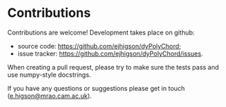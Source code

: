 Contributions
=============

Contributions are welcome! Development takes place on github:

- source code: https://github.com/ejhigson/dyPolyChord;
- issue tracker: https://github.com/ejhigson/dyPolyChord/issues.

When creating a pull request, please try to make sure the tests pass and use numpy-style docstrings.

If you have any questions or suggestions please get in touch (e.higson@mrao.cam.ac.uk).
